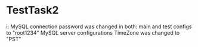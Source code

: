 # TestTask2
i:
MySQL connection password was changed in both: main and test configs to "root1234"
MySQL server configurations TimeZone was changed to "PST"
